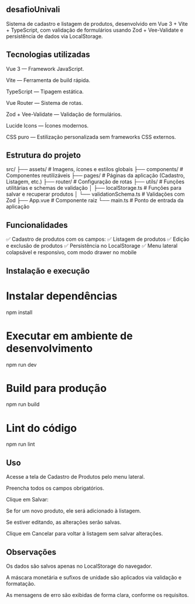 ## desafioUnivali

Sistema de cadastro e listagem de produtos, desenvolvido em Vue 3 + Vite + TypeScript, com validação de formulários usando Zod + Vee-Validate e persistência de dados via LocalStorage.

## Tecnologias utilizadas

Vue 3 — Framework JavaScript.

Vite — Ferramenta de build rápida.

TypeScript — Tipagem estática.

Vue Router — Sistema de rotas.

Zod + Vee-Validate — Validação de formulários.

Lucide Icons — Ícones modernos.

CSS puro — Estilização personalizada sem frameworks CSS externos.

## Estrutura do projeto

src/
├── assets/ # Imagens, ícones e estilos globais
├── components/ # Componentes reutilizáveis
├── pages/ # Páginas da aplicação (Cadastro, Listagem, etc.)
├── router/ # Configuração de rotas
├── utils/ # Funções utilitárias e schemas de validação
│ ├── localStorage.ts # Funções para salvar e recuperar produtos
│ └── validationSchema.ts # Validações com Zod
├── App.vue # Componente raiz
└── main.ts # Ponto de entrada da aplicação

## Funcionalidades

✅ Cadastro de produtos com os campos:
✅ Listagem de produtos
✅ Edição e exclusão de produtos
✅ Persistência no LocalStorage
✅ Menu lateral colapsável e responsivo, com modo drawer no mobile

## Instalação e execução

# Instalar dependências

npm install

# Executar em ambiente de desenvolvimento

npm run dev

# Build para produção

npm run build

# Lint do código

npm run lint

## Uso

Acesse a tela de Cadastro de Produtos pelo menu lateral.

Preencha todos os campos obrigatórios.

Clique em Salvar:

Se for um novo produto, ele será adicionado à listagem.

Se estiver editando, as alterações serão salvas.

Clique em Cancelar para voltar à listagem sem salvar alterações.

## Observações

Os dados são salvos apenas no LocalStorage do navegador.

A máscara monetária e sufixos de unidade são aplicados via validação e formatação.

As mensagens de erro são exibidas de forma clara, conforme os requisitos.
